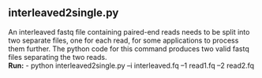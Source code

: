 ## interleaved2single.py
An interleaved fastq file containing paired-end reads needs to be split into two separate files, one for each read, for some applications to process them further. The python code for this command produces two valid fastq files separating the two reads. <br>
**Run:** - python interleaved2single.py –i interleaved.fq –1 read1.fq –2 read2.fq



